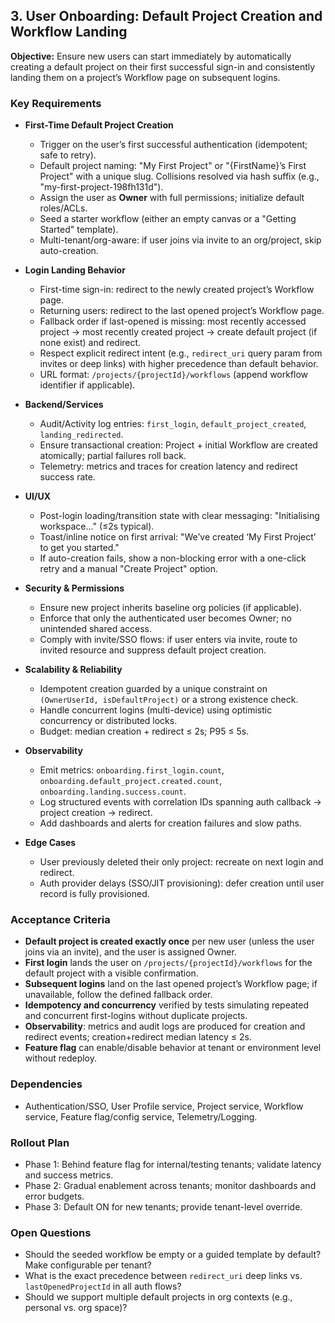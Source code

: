 ## 3. User Onboarding: Default Project Creation and Workflow Landing

**Objective:**
Ensure new users can start immediately by automatically creating a default project on their first successful sign-in and consistently landing them on a project’s Workflow page on subsequent logins.

### Key Requirements

- **First-Time Default Project Creation**
  - Trigger on the user’s first successful authentication (idempotent; safe to retry).
  - Default project naming: "My First Project" or "{FirstName}’s First Project" with a unique slug. Collisions resolved via hash suffix (e.g., "my-first-project-198fh131d").
  - Assign the user as **Owner** with full permissions; initialize default roles/ACLs.
  - Seed a starter workflow (either an empty canvas or a "Getting Started" template).
  - Multi-tenant/org-aware: if user joins via invite to an org/project, skip auto-creation.

- **Login Landing Behavior**
  - First-time sign-in: redirect to the newly created project’s Workflow page.
  - Returning users: redirect to the last opened project’s Workflow page.
  - Fallback order if last-opened is missing: most recently accessed project → most recently created project → create default project (if none exist) and redirect.
  - Respect explicit redirect intent (e.g., `redirect_uri` query param from invites or deep links) with higher precedence than default behavior.
  - URL format: `/projects/{projectId}/workflows` (append workflow identifier if applicable).

- **Backend/Services**
  - Audit/Activity log entries: `first_login`, `default_project_created`, `landing_redirected`.
  - Ensure transactional creation: Project + initial Workflow are created atomically; partial failures roll back.
  - Telemetry: metrics and traces for creation latency and redirect success rate.

- **UI/UX**
  - Post-login loading/transition state with clear messaging: "Initialising workspace…" (≤2s typical).
  - Toast/inline notice on first arrival: "We’ve created ‘My First Project’ to get you started."
  - If auto-creation fails, show a non-blocking error with a one-click retry and a manual "Create Project" option.

- **Security & Permissions**
  - Ensure new project inherits baseline org policies (if applicable).
  - Enforce that only the authenticated user becomes Owner; no unintended shared access.
  - Comply with invite/SSO flows: if user enters via invite, route to invited resource and suppress default project creation.

- **Scalability & Reliability**
  - Idempotent creation guarded by a unique constraint on `(OwnerUserId, isDefaultProject)` or a strong existence check.
  - Handle concurrent logins (multi-device) using optimistic concurrency or distributed locks.
  - Budget: median creation + redirect ≤ 2s; P95 ≤ 5s.

- **Observability**
  - Emit metrics: `onboarding.first_login.count`, `onboarding.default_project.created.count`, `onboarding.landing.success.count`.
  - Log structured events with correlation IDs spanning auth callback → project creation → redirect.
  - Add dashboards and alerts for creation failures and slow paths.

- **Edge Cases**
  - User previously deleted their only project: recreate on next login and redirect.
  - Auth provider delays (SSO/JIT provisioning): defer creation until user record is fully provisioned.

### Acceptance Criteria

- **Default project is created exactly once** per new user (unless the user joins via an invite), and the user is assigned Owner.
- **First login** lands the user on `/projects/{projectId}/workflows` for the default project with a visible confirmation.
- **Subsequent logins** land on the last opened project’s Workflow page; if unavailable, follow the defined fallback order.
- **Idempotency and concurrency** verified by tests simulating repeated and concurrent first-logins without duplicate projects.
- **Observability**: metrics and audit logs are produced for creation and redirect events; creation+redirect median latency ≤ 2s.
- **Feature flag** can enable/disable behavior at tenant or environment level without redeploy.

### Dependencies

- Authentication/SSO, User Profile service, Project service, Workflow service, Feature flag/config service, Telemetry/Logging.

### Rollout Plan

- Phase 1: Behind feature flag for internal/testing tenants; validate latency and success metrics.
- Phase 2: Gradual enablement across tenants; monitor dashboards and error budgets.
- Phase 3: Default ON for new tenants; provide tenant-level override.

### Open Questions

- Should the seeded workflow be empty or a guided template by default? Make configurable per tenant?
- What is the exact precedence between `redirect_uri` deep links vs. `lastOpenedProjectId` in all auth flows?
- Should we support multiple default projects in org contexts (e.g., personal vs. org space)?


